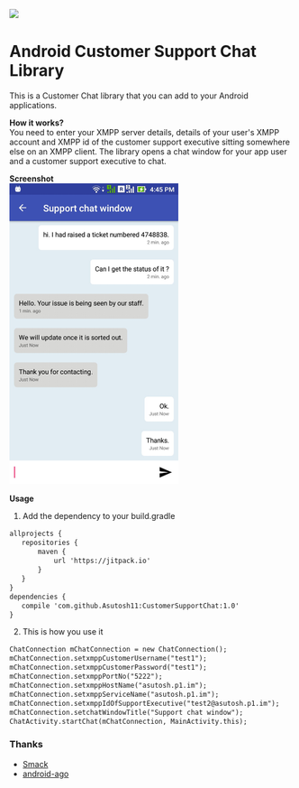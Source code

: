 [![](https://jitpack.io/v/Asutosh11/CustomerSupportChat.svg)](https://jitpack.io/#Asutosh11/CustomerSupportChat)
# Android Customer Support Chat Library
This is a Customer Chat library that you can add to your Android applications. 

<b>How it works?</b><br>
You need to enter your XMPP server details, details of your user's XMPP account and XMPP id of the customer support executive sitting somewhere else on an XMPP client.
The library opens a chat window for your app user and a customer support executive to chat.

<b>Screenshot</b><br>
<kbd>
<img src="https://github.com/Asutosh11/CustomerSupportChat/blob/master/screenshot1.jpg" alt="Screenshot" width="300px"/>
</kbd>


<b>Usage</b>

1. Add the dependency to your build.gradle

 ```
allprojects {
    repositories {
        maven {
            url 'https://jitpack.io'
        }
    }
}
dependencies {
    compile 'com.github.Asutosh11:CustomerSupportChat:1.0'
}

 ```

2. This is how you use it

```
ChatConnection mChatConnection = new ChatConnection();
mChatConnection.setxmppCustomerUsername("test1");
mChatConnection.setxmppCustomerPassword("test1");
mChatConnection.setxmppPortNo("5222");
mChatConnection.setxmppHostName("asutosh.p1.im");
mChatConnection.setxmppServiceName("asutosh.p1.im");
mChatConnection.setxmppIdOfSupportExecutive("test2@asutosh.p1.im");
mChatConnection.setchatWindowTitle("Support chat window");
ChatActivity.startChat(mChatConnection, MainActivity.this);
```


### Thanks

 * [Smack](https://github.com/igniterealtime/Smack)
 * [android-ago](https://github.com/curioustechizen/android-ago)

